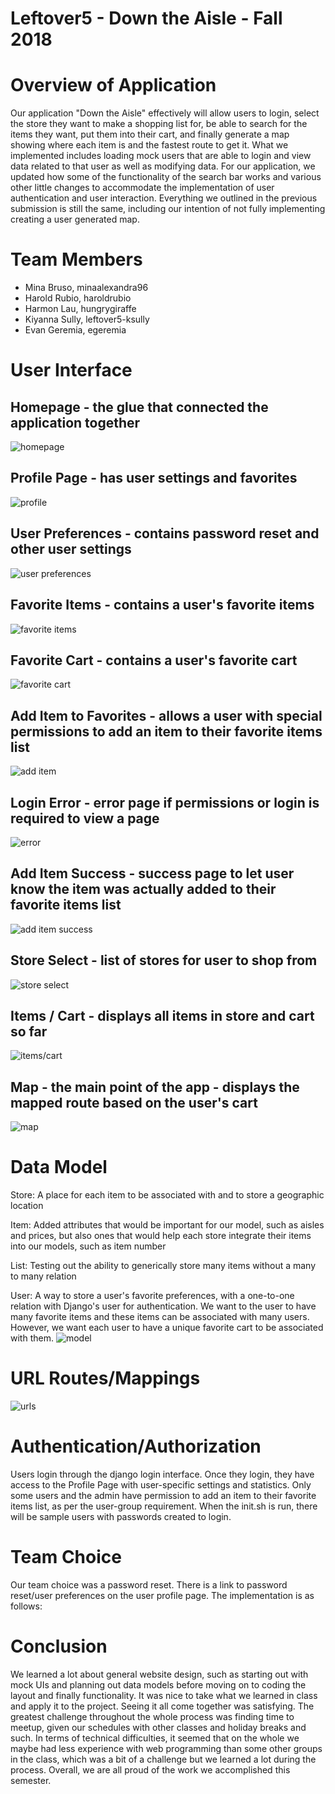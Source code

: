 # Leftover5 - Down the Aisle - Fall 2018

# Overview of Application
Our application "Down the Aisle" effectively will allow users to login, select the store they want to make a shopping list for, be able to search for the items they want, put them into their cart, and finally generate a map showing where each item is and the fastest route to get it. What we implemented includes loading mock users that are able to login and view data related to that user as well as modifying data. For our application, we updated how some of the functionality of the search bar works and various other little changes to accommodate the implementation of user authentication and user interaction. Everything we outlined in the previous submission is still the same, including our intention of not fully implementing creating a user generated map.

# Team Members
* Mina Bruso, minaalexandra96
* Harold Rubio, haroldrubio
* Harmon Lau, hungrygiraffe
* Kiyanna Sully, leftover5-ksully
* Evan Geremia, egeremia

# User Interface
## Homepage - the glue that connected the application together
![homepage](imgs/homepage-UI.png)

## Profile Page - has user settings and favorites
![profile](imgs/profile-UI.png)

## User Preferences - contains password reset and other user settings
![user preferences](imgs/password-reset-UI.png)

## Favorite Items - contains a user's favorite items
![favorite items](imgs/favorite-item-UI.png)

## Favorite Cart - contains a user's favorite cart
![favorite cart](imgs/favorite-cart-UI.png)

## Add Item to Favorites - allows a user with special permissions to add an item to their favorite items list
![add item](imgs/add-to-faves-UI.png)

## Login Error - error page if permissions or login is required to view a page
![error](imgs/page-error-UI.png)

## Add Item Success - success page to let user know the item was actually added to their favorite items list
![add item success](imgs/success-UI.png)

## Store Select - list of stores for user to shop from 
![store select](imgs/store-select-UI.png)

## Items / Cart - displays all items in store and cart so far
![items/cart](imgs/item-cart-UI.png)

## Map - the main point of the app - displays the mapped route based on the user's cart
![map](imgs/map_screen-UI.png)

# Data Model
Store: A place for each item to be associated with and to store a geographic location

Item: Added attributes that would be important for our model, such as aisles and prices, but also ones that would help each store integrate their items into our models, such as item number

List: Testing out the ability to generically store many items without a many to many relation

User: A way to store a user's favorite preferences, with a one-to-one relation with Django's user for authentication. We want to the user to have many favorite items and these items can be associated with many users. However, we want each user to have a unique favorite cart to be associated with them.
![model](imgs/model.PNG)

# URL Routes/Mappings
![urls](imgs/urls.png)

# Authentication/Authorization
Users login through the django login interface. Once they login, they have access to the Profile Page with user-specific settings and statistics. Only some users and the admin have permission to add an item to their favorite items list, as per the user-group requirement. When the init.sh is run, there will be sample users with passwords created to login.

# Team Choice
Our team choice was a password reset. There is a link to password reset/user preferences on the user profile page. The implementation is as follows:

# Conclusion
We learned a lot about general website design, such as starting out with mock UIs and planning out data models before moving on to coding the layout and finally functionality. It was nice to take what we learned in class and apply it to the project. Seeing it all come together was satisfying. The greatest challenge throughout the whole process was finding time to meetup, given our schedules with other classes and holiday breaks and such. In terms of technical difficulties, it seemed that on the whole we maybe had less experience with web programming than some other groups in the class, which was a bit of a challenge but we learned a lot during the process. Overall, we are all proud of the work we accomplished this semester.


